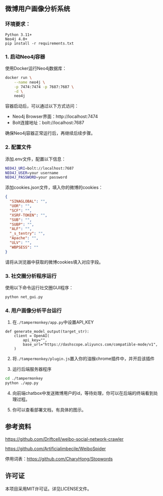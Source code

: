 ## 微博用户画像分析系统

### 环境要求：

```
Python 3.11+
Neo4j 4.0+
pip install -r requirements.txt
```


### 1. 启动Neo4j容器

使用Docker运行Neo4j数据库：

```bash
docker run \
    --name neo4j \
    -p 7474:7474 -p 7687:7687 \
    -d \
    neo4j
```

容器启动后，可以通过以下方式访问：

- Neo4j Browser界面：http://localhost:7474
- Bolt连接地址：bolt://localhost:7687

确保Neo4j容器正常运行后，再继续后续步骤。

### 2. 配置文件

添加.env文件，配置以下信息：

```bash
NEO4J_URI=bolt://localhost:7687
NEO4J_USER=your username
NEO4J_PASSWORD=your password
```

添加cookies.json文件，填入你的微博的cookies：

```json
{
  "SINAGLOBAL": "",
  "UOR": "",
  "SCF": "",
  "XSRF-TOKEN": "",
  "SUB": "",
  "SUBP": "",
  "ALF": "",
  "_s_tentry": "",
  "Apache": "",
  "ULV": "",
  "WBPSESS": ""
}
```

请将从浏览器中获取的微博cookies填入对应字段。

### 3. 社交圈分析程序运行
使用以下命令运行社交圈GUI程序：

```bash
python net_gui.py
```

### 4. 用户画像分析平台运行
1. 在`./tampermonkey/app.py`中设置API_KEY
```
def generate_model_output(target_str):
    client = OpenAI(
        api_key="",
        base_url="https://dashscope.aliyuncs.com/compatible-mode/v1",
    )
```

2. 将`./tampermonkey/plugin.js`置入你的油猴chrome插件中，并开启该插件

3. 运行后端服务器程序
```bash
cd ./tampermonkey
python ./app.py
```

4. 向前端chatbox中发送微博用户的id，等待处理，你可以在后端的终端看到处理过程。

5. 你可以查看部署文档，有具体的图示。
## 参考资料
https://github.com/Driftcell/weibo-social-network-crawler

https://github.com/Artificialimbecile/WeiboSpider

停用词表：https://github.com/CharyHong/Stopwords

## 许可证

本项目采用MIT许可证。详见LICENSE文件。